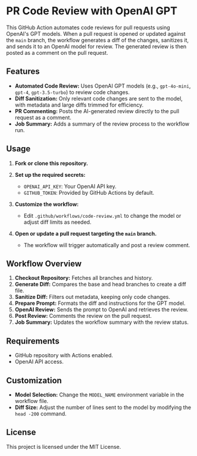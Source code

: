 # PR Code Review with OpenAI GPT

This GitHub Action automates code reviews for pull requests using OpenAI's GPT models. When a pull request is opened or updated against the `main` branch, the workflow generates a diff of the changes, sanitizes it, and sends it to an OpenAI model for review. The generated review is then posted as a comment on the pull request.

## Features

- **Automated Code Review:** Uses OpenAI GPT models (e.g., `gpt-4o-mini`, `gpt-4`, `gpt-3.5-turbo`) to review code changes.
- **Diff Sanitization:** Only relevant code changes are sent to the model, with metadata and large diffs trimmed for efficiency.
- **PR Commenting:** Posts the AI-generated review directly to the pull request as a comment.
- **Job Summary:** Adds a summary of the review process to the workflow run.

## Usage

1. **Fork or clone this repository.**
2. **Set up the required secrets:**
   - `OPENAI_API_KEY`: Your OpenAI API key.
   - `GITHUB_TOKEN`: Provided by GitHub Actions by default.

3. **Customize the workflow:**
   - Edit `.github/workflows/code-review.yml` to change the model or adjust diff limits as needed.

4. **Open or update a pull request targeting the `main` branch.**
   - The workflow will trigger automatically and post a review comment.

## Workflow Overview

1. **Checkout Repository:** Fetches all branches and history.
2. **Generate Diff:** Compares the base and head branches to create a diff file.
3. **Sanitize Diff:** Filters out metadata, keeping only code changes.
4. **Prepare Prompt:** Formats the diff and instructions for the GPT model.
5. **OpenAI Review:** Sends the prompt to OpenAI and retrieves the review.
6. **Post Review:** Comments the review on the pull request.
7. **Job Summary:** Updates the workflow summary with the review status.

## Requirements

- GitHub repository with Actions enabled.
- OpenAI API access.

## Customization

- **Model Selection:** Change the `MODEL_NAME` environment variable in the workflow file.
- **Diff Size:** Adjust the number of lines sent to the model by modifying the `head -200` command.

## License

This project is licensed under the MIT License.
